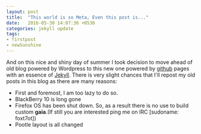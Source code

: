 ```yaml
---
layout: post
title:  "This world is so Meta, Even this post is..."
date:   2016-05-30 14:07:36 +0530
categories: jekyll update
tags:
- firstpost
- newSunshine
---
```

And on this nice and shiny day of summer I took decision to move ahead of old blog powered by Wordpress to this new one powered by [github][github] pages with an essence of [Jekyll][jekyll]. There is very slight chances that I'll repost my old posts in this blog as there are many reasons:

* First and foremost, I am too lazy to do so.
* BlackBerry 10 is long gone
* Firefox OS has been shut down. So, as a result there is no use to build custom __gaia__.(If still you are interested ping me on IRC \[sudoname: foxt7ot\])
* Pootle layout is all changed  

[github]: https://github.com/gh-pages
[jekyll]: https://jekyllrb.com/
